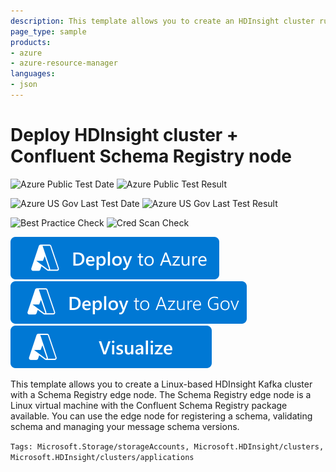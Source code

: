 ```yaml
---
description: This template allows you to create an HDInsight cluster running Linux with a schema registry edge node. For more information, see https://docs.microsoft.com/en-us/azure/hdinsight/hdinsight-apps-use-edge-node
page_type: sample
products:
- azure
- azure-resource-manager
languages:
- json
---
```

# Deploy HDInsight cluster + Confluent Schema Registry node

![Azure Public Test Date](https://azurequickstartsservice.blob.core.windows.net/badges/quickstarts/microsoft.hdinsight/hdinsight-kafka-with-edge-schema-registry/PublicLastTestDate.svg)
![Azure Public Test Result](https://azurequickstartsservice.blob.core.windows.net/badges/quickstarts/microsoft.hdinsight/hdinsight-kafka-with-edge-schema-registry/PublicDeployment.svg)

![Azure US Gov Last Test Date](https://azurequickstartsservice.blob.core.windows.net/badges/quickstarts/microsoft.hdinsight/hdinsight-kafka-with-edge-schema-registry/FairfaxLastTestDate.svg)
![Azure US Gov Last Test Result](https://azurequickstartsservice.blob.core.windows.net/badges/quickstarts/microsoft.hdinsight/hdinsight-kafka-with-edge-schema-registry/FairfaxDeployment.svg)

![Best Practice Check](https://azurequickstartsservice.blob.core.windows.net/badges/quickstarts/microsoft.hdinsight/hdinsight-kafka-with-edge-schema-registry/BestPracticeResult.svg)
![Cred Scan Check](https://azurequickstartsservice.blob.core.windows.net/badges/quickstarts/microsoft.hdinsight/hdinsight-kafka-with-edge-schema-registry/CredScanResult.svg)

[![Deploy To Azure](https://raw.githubusercontent.com/Azure/azure-quickstart-templates/master/1-CONTRIBUTION-GUIDE/images/deploytoazure.svg?sanitize=true)](https://portal.azure.com/#create/Microsoft.Template/uri/https%3A%2F%2Fraw.githubusercontent.com%2FAzure%2Fazure-quickstart-templates%2Fmaster%2Fquickstarts%2Fmicrosoft.hdinsight%2Fhdinsight-kafka-with-edge-schema-registry%2Fazuredeploy.json)
[![Deploy To Azure US Gov](https://raw.githubusercontent.com/Azure/azure-quickstart-templates/master/1-CONTRIBUTION-GUIDE/images/deploytoazuregov.svg?sanitize=true)](https://portal.azure.us/#create/Microsoft.Template/uri/https%3A%2F%2Fraw.githubusercontent.com%2FAzure%2Fazure-quickstart-templates%2Fmaster%2Fquickstarts%2Fmicrosoft.hdinsight%2Fhdinsight-kafka-with-edge-schema-registry%2Fazuredeploy.json)
[![Visualize](https://raw.githubusercontent.com/Azure/azure-quickstart-templates/master/1-CONTRIBUTION-GUIDE/images/visualizebutton.svg?sanitize=true)](http://armviz.io/#/?load=https%3A%2F%2Fraw.githubusercontent.com%2FAzure%2Fazure-quickstart-templates%2Fmaster%2Fquickstarts%2Fmicrosoft.hdinsight%2Fhdinsight-kafka-with-edge-schema-registry%2Fazuredeploy.json)

This template allows you to create a Linux-based HDInsight Kafka cluster with a Schema Registry edge node. The Schema Registry edge node is a Linux virtual machine with the Confluent Schema Registry package available. You can use the edge node for registering a schema, validating schema and managing your message schema versions.

`Tags: Microsoft.Storage/storageAccounts, Microsoft.HDInsight/clusters, Microsoft.HDInsight/clusters/applications`
